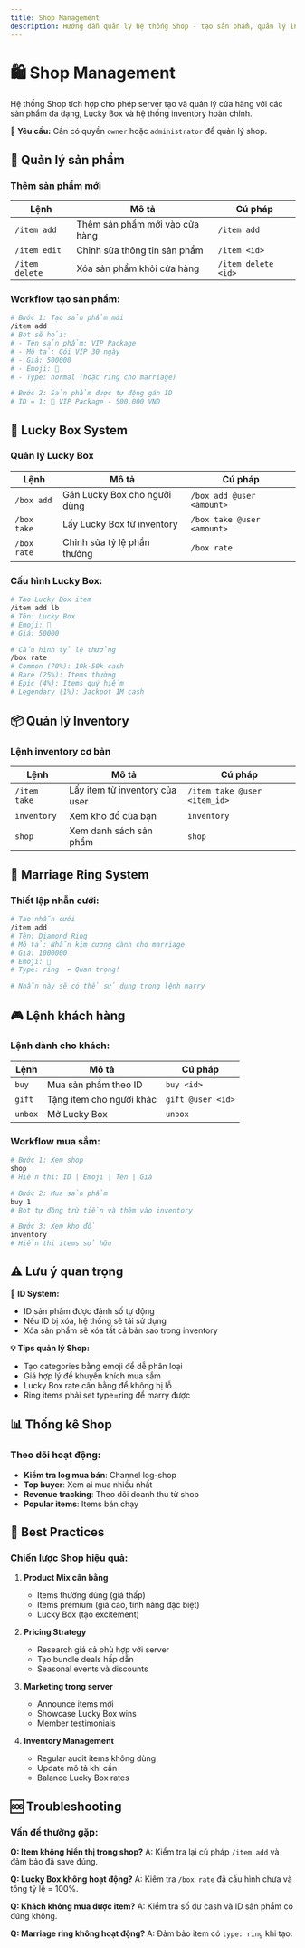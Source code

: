 ```yaml
---
title: Shop Management
description: Hướng dẫn quản lý hệ thống Shop - tạo sản phẩm, quản lý inventory và Lucky Box
---
```


# 🛍️ Shop Management

Hệ thống Shop tích hợp cho phép server tạo và quản lý cửa hàng với các sản phẩm đa dạng, Lucky Box và hệ thống inventory hoàn chỉnh.

<div className="callout callout-info">
  <strong>🔐 Yêu cầu:</strong> Cần có quyền <code>owner</code> hoặc <code>administrator</code> để quản lý shop.
</div>

## 🏪 Quản lý sản phẩm

### Thêm sản phẩm mới

<table className="command-table">
  <thead>
    <tr>
      <th>Lệnh</th>
      <th>Mô tả</th>
      <th>Cú pháp</th>
    </tr>
  </thead>
  <tbody>
    <tr>
      <td><code>/item add</code></td>
      <td>Thêm sản phẩm mới vào cửa hàng</td>
      <td><code>/item add</code></td>
    </tr>
    <tr>
      <td><code>/item edit</code></td>
      <td>Chỉnh sửa thông tin sản phẩm</td>
      <td><code>/item &lt;id&gt;</code></td>
    </tr>
    <tr>
      <td><code>/item delete</code></td>
      <td>Xóa sản phẩm khỏi cửa hàng</td>
      <td><code>/item delete &lt;id&gt;</code></td>
    </tr>
  </tbody>
</table>

### Workflow tạo sản phẩm:

```bash
# Bước 1: Tạo sản phẩm mới
/item add
# Bot sẽ hỏi:
# - Tên sản phẩm: VIP Package
# - Mô tả: Gói VIP 30 ngày
# - Giá: 500000
# - Emoji: 💎
# - Type: normal (hoặc ring cho marriage)

# Bước 2: Sản phẩm được tự động gán ID
# ID = 1: 💎 VIP Package - 500,000 VNĐ
```

## 🎁 Lucky Box System

### Quản lý Lucky Box

<table className="command-table">
  <thead>
    <tr>
      <th>Lệnh</th>
      <th>Mô tả</th>
      <th>Cú pháp</th>
    </tr>
  </thead>
  <tbody>
    <tr>
      <td><code>/box add</code></td>
      <td>Gán Lucky Box cho người dùng</td>
      <td><code>/box add @user &lt;amount&gt;</code></td>
    </tr>
    <tr>
      <td><code>/box take</code></td>
      <td>Lấy Lucky Box từ inventory</td>
      <td><code>/box take @user &lt;amount&gt;</code></td>
    </tr>
    <tr>
      <td><code>/box rate</code></td>
      <td>Chỉnh sửa tỷ lệ phần thưởng</td>
      <td><code>/box rate</code></td>
    </tr>
  </tbody>
</table>

### Cấu hình Lucky Box:

```bash
# Tạo Lucky Box item
/item add lb
# Tên: Lucky Box
# Emoji: 🎁
# Giá: 50000

# Cấu hình tỷ lệ thưởng
/box rate
# Common (70%): 10k-50k cash
# Rare (25%): Items thường
# Epic (4%): Items quý hiếm  
# Legendary (1%): Jackpot 1M cash
```

## 📦 Quản lý Inventory

### Lệnh inventory cơ bản

<table className="command-table">
  <thead>
    <tr>
      <th>Lệnh</th>
      <th>Mô tả</th>
      <th>Cú pháp</th>
    </tr>
  </thead>
  <tbody>
    <tr>
      <td><code>/item take</code></td>
      <td>Lấy item từ inventory của user</td>
      <td><code>/item take @user &lt;item_id&gt;</code></td>
    </tr>
    <tr>
      <td><code>inventory</code></td>
      <td>Xem kho đồ của bạn</td>
      <td><code>inventory</code></td>
    </tr>
    <tr>
      <td><code>shop</code></td>
      <td>Xem danh sách sản phẩm</td>
      <td><code>shop</code></td>
    </tr>
  </tbody>
</table>

## 💍 Marriage Ring System

### Thiết lập nhẫn cưới:

```bash
# Tạo nhẫn cưới
/item add
# Tên: Diamond Ring
# Mô tả: Nhẫn kim cương dành cho marriage
# Giá: 1000000
# Emoji: 💍
# Type: ring  ← Quan trọng!

# Nhẫn này sẽ có thể sử dụng trong lệnh marry
```

## 🎮 Lệnh khách hàng

### Lệnh dành cho khách:

<table className="command-table">
  <thead>
    <tr>
      <th>Lệnh</th>
      <th>Mô tả</th>
      <th>Cú pháp</th>
    </tr>
  </thead>
  <tbody>
    <tr>
      <td><code>buy</code></td>
      <td>Mua sản phẩm theo ID</td>
      <td><code>buy &lt;id&gt;</code></td>
    </tr>
    <tr>
      <td><code>gift</code></td>
      <td>Tặng item cho người khác</td>
      <td><code>gift @user &lt;id&gt;</code></td>
    </tr>
    <tr>
      <td><code>unbox</code></td>
      <td>Mở Lucky Box</td>
      <td><code>unbox</code></td>
    </tr>
  </tbody>
</table>

### Workflow mua sắm:

```bash
# Bước 1: Xem shop
shop
# Hiển thị: ID | Emoji | Tên | Giá

# Bước 2: Mua sản phẩm
buy 1
# Bot tự động trừ tiền và thêm vào inventory

# Bước 3: Xem kho đồ
inventory
# Hiển thị items sở hữu
```

## ⚠️ Lưu ý quan trọng

<div className="callout callout-warning">
  <strong>🔔 ID System:</strong>
  <ul>
    <li>ID sản phẩm được đánh số tự động</li>
    <li>Nếu ID bị xóa, hệ thống sẽ tái sử dụng</li>
    <li>Xóa sản phẩm sẽ xóa tất cả bản sao trong inventory</li>
  </ul>
</div>

<div className="callout callout-info">
  <strong>💡 Tips quản lý Shop:</strong>
  <ul>
    <li>Tạo categories bằng emoji để dễ phân loại</li>
    <li>Giá hợp lý để khuyến khích mua sắm</li>
    <li>Lucky Box rate cân bằng để không bị lỗ</li>
    <li>Ring items phải set type=ring để marry được</li>
  </ul>
</div>

## 📊 Thống kê Shop

### Theo dõi hoạt động:

- **Kiểm tra log mua bán**: Channel log-shop
- **Top buyer**: Xem ai mua nhiều nhất
- **Revenue tracking**: Theo dõi doanh thu từ shop
- **Popular items**: Items bán chạy

## 🔧 Best Practices

### Chiến lược Shop hiệu quả:

1. **Product Mix cân bằng**
   - Items thường dùng (giá thấp)
   - Items premium (giá cao, tính năng đặc biệt)
   - Lucky Box (tạo excitement)

2. **Pricing Strategy**
   - Research giá cả phù hợp với server
   - Tạo bundle deals hấp dẫn
   - Seasonal events và discounts

3. **Marketing trong server**
   - Announce items mới
   - Showcase Lucky Box wins
   - Member testimonials

4. **Inventory Management**
   - Regular audit items không dùng
   - Update mô tả khi cần
   - Balance Lucky Box rates

## 🆘 Troubleshooting

### Vấn đề thường gặp:

**Q: Item không hiển thị trong shop?**
A: Kiểm tra lại cú pháp `/item add` và đảm bảo đã save đúng.

**Q: Lucky Box không hoạt động?**
A: Kiểm tra `/box rate` đã cấu hình chưa và tổng tỷ lệ = 100%.

**Q: Khách không mua được item?**
A: Kiểm tra số dư cash và ID sản phẩm có đúng không.

**Q: Marriage ring không hoạt động?**
A: Đảm bảo item có `type: ring` khi tạo.
